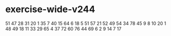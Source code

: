 # exercise-wide-v244
51
47
28
31
20
1
35
7
40
15
64
6
18
5
51
57
21
52
49
54
34
78
45
9
8
10
20
1
48
49
18
11
33
29
65
4
37
72
60
76
44
69
6
2
9
14
7
17
